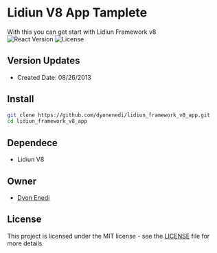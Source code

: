 # Lidiun V8 App Tamplete
With this you can get start with Lidiun Framework v8  
![React Version](https://img.shields.io/badge/PHP-7.3-blue)
![License](https://img.shields.io/badge/license-MIT-green)

## Version Updates 
- Created Date: 08/26/2013

## Install
```bash
git clone https://github.com/dyonenedi/lidiun_framework_v8_app.git
cd lidiun_framework_v8_app
```

## Dependece
- Lidiun V8

## Owner
- [Dyon Enedi](https://github.com/dyonenedi)

## License
This project is licensed under the MIT license - see the [LICENSE](LICENSE) file for more details.
